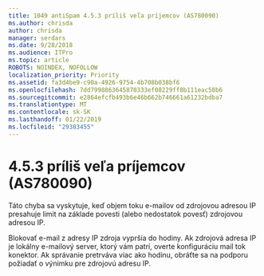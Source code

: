 ```yaml
---
title: 1049 antiSpam 4.5.3 príliš veľa príjemcov (AS780090)
ms.author: chrisda
author: chrisda
manager: serdars
ms.date: 9/28/2018
ms.audience: ITPro
ms.topic: article
ROBOTS: NOINDEX, NOFOLLOW
localization_priority: Priority
ms.assetid: fa3d4be9-c90a-4926-9754-4b708b038bf6
ms.openlocfilehash: 7dd7998863645870333ef08229ff8b111eac58b6
ms.sourcegitcommit: e2864efcfb493b6e46b662b746661a61232bdba7
ms.translationtype: MT
ms.contentlocale: sk-SK
ms.lasthandoff: 01/22/2019
ms.locfileid: "29383455"
---
```

# <a name="453-too-many-recipients-as780090"></a>4.5.3 príliš veľa príjemcov (AS780090)

Táto chyba sa vyskytuje, keď objem toku e-mailov od zdrojovou adresou IP presahuje limit na základe povesti (alebo nedostatok povesť) zdrojovou adresou IP.
  
Blokovať e-mail z adresy IP zdroja vypršía do hodiny. Ak zdrojová adresa IP je lokálny e-mailový server, ktorý vám patrí, overte konfiguráciu mail tok konektor. Ak správanie pretrváva viac ako hodinu, obráťte sa na podporu požiadať o výnimku pre zdrojovú adresu IP.
  

